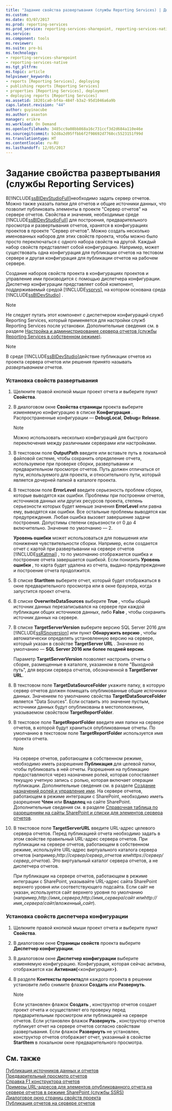 ```yaml
---
title: "Задание свойства развертывания (службы Reporting Services) | Документация Майкрософт"
ms.custom: 
ms.date: 03/07/2017
ms.prod: reporting-services
ms.prod_service: reporting-services-sharepoint, reporting-services-native
ms.service: 
ms.component: tools
ms.reviewer: 
ms.suite: pro-bi
ms.technology:
- reporting-services-sharepoint
- reporting-services-native
ms.tgt_pltfrm: 
ms.topic: article
helpviewer_keywords:
- reports [Reporting Services], deploying
- publishing reports [Reporting Services]
- properties [Reporting Services], deployment
- deploying reports [Reporting Services]
ms.assetid: 18201ca0-bf4a-484f-b3a2-95d1046a6a9b
caps.latest.revision: "44"
author: guyinacube
ms.author: asaxton
manager: erikre
ms.workload: On Demand
ms.openlocfilehash: 3485cc9a08bb868a16c731ccf3d2d684a110e46e
ms.sourcegitcommit: b2d8a2d95ffbb6f2f98692d7760cc5523151f99d
ms.translationtype: HT
ms.contentlocale: ru-RU
ms.lasthandoff: 12/05/2017
---
```

# <a name="set-deployment-properties-reporting-services"></a>Задание свойства развертывания (службы Reporting Services)
  В[!INCLUDE[ssBIDevStudioFull](../../includes/ssbidevstudiofull-md.md)]необходимо задать сервер отчетов. Можно также указать папки для отчетов и общие источники данных, что позволит публиковать элементы в проекте "Сервер отчетов" на сервере отчетов. Свойства и значения, необходимые среде [!INCLUDE[ssBIDevStudioFull](../../includes/ssbidevstudiofull-md.md)] для построения, предварительного просмотра и развертывания отчетов, хранятся в конфигурациях проектов в проекте "Сервер отчетов". Можно создать несколько именованных наборов для этих свойств проекта, чтобы можно было просто переключаться с одного набора свойств на другой. Каждый набор свойств представляет собой конфигурацию. Например, может существовать одна конфигурация для публикации отчетов на тестовом сервере и другая конфигурация для публикации отчетов на рабочем сервере.  
  
 Создание наборов свойств проекта в конфигурациях проектов и управление ими производится с помощью диспетчера конфигурации. Диспетчер конфигурации представляет собой компонент, поддерживаемый средой [!INCLUDE[vsprvs](../../includes/vsprvs-md.md)], на котором основана среда [!INCLUDE[ssBIDevStudio](../../includes/ssbidevstudio-md.md)] .  
  
> [!NOTE]  
>  Не следует путать этот компонент с диспетчером конфигураций служб Reporting Services, который применяется для настройки служб Reporting Services после установки. Дополнительные сведения см. в разделе [Настройка и администрирование сервера отчетов &#40;службы Reporting Services в собственном режиме&#41;](../../reporting-services/report-server/configure-and-administer-a-report-server-ssrs-native-mode.md).  
  
> [!NOTE]  
>  В среде [!INCLUDE[ssBIDevStudio](../../includes/ssbidevstudio-md.md)]действие публикации отчетов из проекта сервера отчетов или решения принято называть *развертыванием отчетов*.  
  
### <a name="to-set-deployment-properties"></a>Установка свойств развертывания  
  
1.  Щелкните правой кнопкой мыши проект отчета и выберите пункт **Свойства**.  
  
2.  В диалоговом окне **Свойства страницы** проекта выберите изменяемую конфигурацию в списке **Конфигурация** . Распространенные конфигурации — **DebugLocal**, **Debug**и **Release**.  
  
    > [!NOTE]  
    >  Можно использовать несколько конфигураций для быстрого переключения между различными серверами или настройками.  
  
3.  В текстовом поле **OutputPath**  введите или вставьте путь в локальной файловой системе, чтобы сохранить определение отчета, используемое при проверке сборки, развертывании и предварительном просмотре отчетов. Путь должен отличаться от пути, используемого для проекта, и относительного пути, который является дочерней папкой в каталоге проекта.  
  
4.  В текстовом поле **ErrorLevel**  введите серьезность проблем сборки, которые выводятся как ошибки. Проблемы при построении отчетов, источников данных или других ресурсов проекта, степень серьезности которых будет меньше значения **ErrorLevel**  или равна ему, выводятся как ошибки. Все остальные проблемы выводятся как предупреждения. Любая ошибка вызовет завершение задачи построения. Допустимы степени серьезности от 0 до 4 включительно. Значение по умолчанию — 2.  
  
     **Уровень ошибки** может использоваться для повышения или понижения чувствительности сборки. Например, если создается отчет с картой при развертывании на сервере отчетов [!INCLUDE[ssKatmai](../../includes/sskatmai-md.md)] , то по умолчанию отображается ошибка и построение отчета завершается ошибкой. Если понизить **Уровень ошибки** , то карта будет удалена из отчета, выдано предупреждение и построение отчета продолжится.  
  
5.  В списке **StartItem**  выберите отчет, который будет отображаться в окне предварительного просмотра или в окне браузера, когда запустится проект отчета.  
  
6.  В списке **OverwriteDataSources** выберите **True** , чтобы общий источник данных перезаписывался на сервере при каждой публикации общих источников данных, либо **False** , чтобы сохранить источник данных на сервере.  
  
7.  В списке **TargetServerVersion** выберите версию SQL Server 2016 для [!INCLUDE[ssRSnoversion](../../includes/ssrsnoversion-md.md)] или пункт **Обнаружить версию** , чтобы автоматически определять установленную версию на сервере, который указан в свойстве **TargetServer URL** . Значение по умолчанию — **SQL Server 2016 или более поздней версии**.  
  
     Параметр **TargetServerVersion** позволяет настроить отчеты о сборке, размещенные в каталоге, указанном в поле "Выходной путь", для версии сервера отчетов, обозначенной в **TargetServer URL**.  
  
8.  В текстовом поле **TargetDataSourceFolder** укажите папку, в которую сервер отчетов должен помещать опубликованные общие источники данных. Значением по умолчанию свойства **TargetDataSourceFolder** является "Data Sources". Если оставить это значение пустым, источники данных будут опубликованы в местоположении, указываемом свойством **TargetReportFolder**.  
  
9. В текстовое поле **TargetReportFolder** введите имя папки на сервере отчетов, в которой будут храниться опубликованные отчеты. По умолчанию в текстовом поле **TargetReportFolder**  используется имя проекта отчета.  
  
    > [!NOTE]  
    >  На сервере отчетов, работающем в собственном режиме, необходимо иметь разрешение **Публикация** для целевой папки, чтобы публиковать в ней отчеты. Разрешения на публикацию предоставляются через назначение ролей, которая сопоставляет текущую учетную запись с ролью, которая включает операции публикации. Дополнительные сведения см. в разделе [Создание назначений ролей и управление ими](../../reporting-services/security/create-and-manage-role-assignments.md). На сервере отчетов, работающем в режиме интеграции с SharePoint, необходимо иметь разрешение **Член** или **Владелец** на сайте SharePoint. Дополнительные сведения см. в разделе [Справочная таблица по разрешениям на сайты SharePoint и списки для элементов сервера отчетов](../../reporting-services/security/sharepoint-site-and-list-permission-reference-for-report-server-items.md).  
  
10. В текстовое поле **TargetServerURL** введите URL-адрес целевого сервера отчетов. Перед публикацией отчета необходимо задать в этом свойстве правильный URL-адрес сервера отчетов. При публикации на сервере отчетов, работающем в собственном режиме, используйте URL-адрес виртуального каталога сервера отчетов (например,*http://сервер/сервер_отчетов* или*https://сервер/сервер_отчетов*). Это виртуальный каталог сервера отчетов, а не диспетчера отчетов.  
  
     При публикации на сервере отчетов, работающем в режиме интеграции с SharePoint, указывайте URL-адрес сайта SharePoint верхнего уровня или соответствующего подсайта. Если сайт не указан, используется сайт верхнего уровня по умолчанию (например,*http://имя_сервера*,*http://имя_сервера*/*сайт* или*http://имя_сервера*/*сайт*/*вложенный_сайт*).  
  
### <a name="to-set-configuration-manager-properties"></a>Установка свойств диспетчера конфигурации  
  
1.  Щелкните правой кнопкой мыши проект отчета и выберите пункт **Свойства**.  
  
2.  В диалоговом окне **Страницы свойств** проекта выберите **Диспетчер конфигурации**.  
  
3.  В диалоговом окне **Диспетчер конфигурации** выберите изменяемую конфигурацию. Конфигурация, которая сейчас активна, отображается как **Активная(***\<конфигурация>***)**.  
  
4.  В разделе **Контексты проекта**для каждого проекта в решении установите либо снимите флажки **Создать** или **Развернуть**.  
  
    > [!NOTE]  
    >  Если установлен флажок **Создать** , конструктор отчетов создает проект отчета и осуществляет его проверку перед предварительным просмотром или публикацией на сервере отчетов. Если установлен флажок **Развернуть** , конструктор отчетов публикует отчет на сервере отчетов согласно свойствам развертывания. Если флажок **Развернуть** не установлен, конструктор отчетов отображает отчет, указанный в свойстве **StartItem** в локальном окне предварительного просмотра.  
  
## <a name="see-also"></a>См. также  
 [Публикация источников данных и отчетов](../../reporting-services/reports/publishing-data-sources-and-reports.md)   
 [Предварительный просмотр отчетов](../../reporting-services/reports/previewing-reports.md)   
 [Справка F1 конструктора отчетов](../../reporting-services/tools/report-designer-f1-help.md)   
 [Примеры URL-адресов для элементов опубликованного отчета на сервере отчетов в режиме SharePoint &#40;службы SSRS&#41;](../../reporting-services/tools/url-examples-for-items-on-a-report-server-sharepoint-mode.md)   
 [Диалоговое окно страниц свойств проекта](../../reporting-services/tools/project-property-pages-dialog-box.md)   
 [Публикация отчетов на сервере отчетов](../../reporting-services/reports/publishing-reports-to-a-report-server.md)  
  
  
